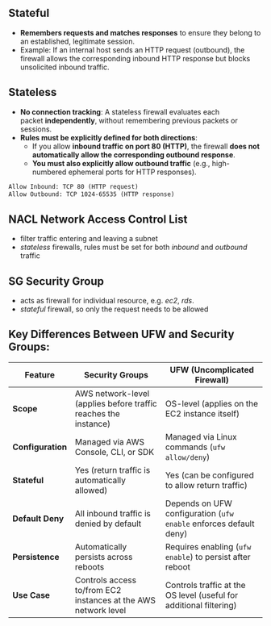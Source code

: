 ## __Stateful__

- **Remembers requests and matches responses** to ensure they belong to an established, legitimate session.
- Example: If an internal host sends an HTTP request (outbound), the firewall allows the corresponding inbound HTTP response but blocks unsolicited inbound traffic.
## __Stateless__

- **No connection tracking**: A stateless firewall evaluates each packet **independently**, without remembering previous packets or sessions.
- **Rules must be explicitly defined for both directions**:
    - If you allow **inbound traffic on port 80 (HTTP)**, the firewall **does not automatically allow the corresponding outbound response**. 
    - **You must also explicitly allow outbound traffic** (e.g., high-numbered ephemeral ports for HTTP responses).
```txt
Allow Inbound: TCP 80 (HTTP request)  
Allow Outbound: TCP 1024-65535 (HTTP response)
```
## __NACL Network Access Control List__

- filter traffic entering and leaving a subnet
- _stateless_ firewalls, rules must be set for both _inbound_ and _outbound_ traffic

## __SG Security Group__

- acts as firewall for individual resource, e.g. _ec2_, _rds_. 
- _stateful_ firewall, so only the request needs to be allowed

## **Key Differences Between UFW and Security Groups:**

| Feature           | **Security Groups**                                             | **UFW (Uncomplicated Firewall)**                                   |
| ----------------- | --------------------------------------------------------------- | ------------------------------------------------------------------ |
| **Scope**         | AWS network-level (applies before traffic reaches the instance) | OS-level (applies on the EC2 instance itself)                      |
| **Configuration** | Managed via AWS Console, CLI, or SDK                            | Managed via Linux commands (`ufw allow/deny`)                      |
| **Stateful**      | Yes (return traffic is automatically allowed)                   | Yes (can be configured to allow return traffic)                    |
| **Default Deny**  | All inbound traffic is denied by default                        | Depends on UFW configuration (`ufw enable` enforces default deny)  |
| **Persistence**   | Automatically persists across reboots                           | Requires enabling (`ufw enable`) to persist after reboot           |
| **Use Case**      | Controls access to/from EC2 instances at the AWS network level  | Controls traffic at the OS level (useful for additional filtering) |